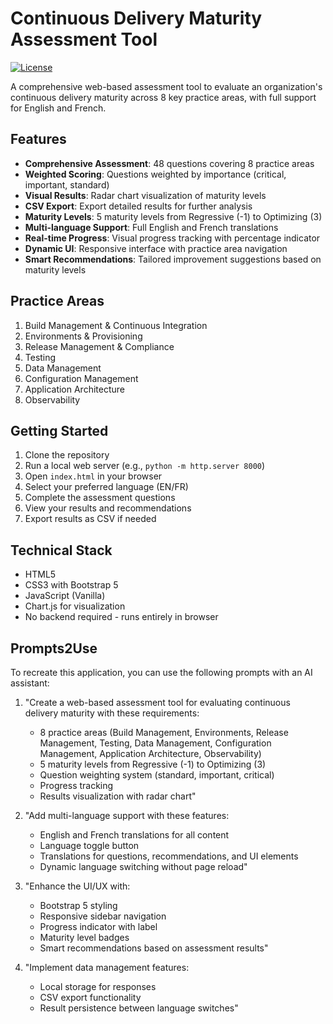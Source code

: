 # Continuous Delivery Maturity Assessment Tool

[![License](https://img.shields.io/badge/License-Apache%202.0-blue.svg)](https://opensource.org/licenses/Apache-2.0)

A comprehensive web-based assessment tool to evaluate an organization's continuous delivery maturity across 8 key practice areas, with full support for English and French.

## Features

- **Comprehensive Assessment**: 48 questions covering 8 practice areas
- **Weighted Scoring**: Questions weighted by importance (critical, important, standard)
- **Visual Results**: Radar chart visualization of maturity levels
- **CSV Export**: Export detailed results for further analysis
- **Maturity Levels**: 5 maturity levels from Regressive (-1) to Optimizing (3)
- **Multi-language Support**: Full English and French translations
- **Real-time Progress**: Visual progress tracking with percentage indicator
- **Dynamic UI**: Responsive interface with practice area navigation
- **Smart Recommendations**: Tailored improvement suggestions based on maturity levels

## Practice Areas

1. Build Management & Continuous Integration
2. Environments & Provisioning
3. Release Management & Compliance
4. Testing
5. Data Management
6. Configuration Management
7. Application Architecture
8. Observability

## Getting Started

1. Clone the repository
2. Run a local web server (e.g., `python -m http.server 8000`)
3. Open `index.html` in your browser
4. Select your preferred language (EN/FR)
5. Complete the assessment questions
6. View your results and recommendations
7. Export results as CSV if needed

## Technical Stack

- HTML5
- CSS3 with Bootstrap 5
- JavaScript (Vanilla)
- Chart.js for visualization
- No backend required - runs entirely in browser

## Prompts2Use

To recreate this application, you can use the following prompts with an AI assistant:

1. "Create a web-based assessment tool for evaluating continuous delivery maturity with these requirements:
   - 8 practice areas (Build Management, Environments, Release Management, Testing, Data Management, Configuration Management, Application Architecture, Observability)
   - 5 maturity levels from Regressive (-1) to Optimizing (3)
   - Question weighting system (standard, important, critical)
   - Progress tracking
   - Results visualization with radar chart"

2. "Add multi-language support with these features:
   - English and French translations for all content
   - Language toggle button
   - Translations for questions, recommendations, and UI elements
   - Dynamic language switching without page reload"

3. "Enhance the UI/UX with:
   - Bootstrap 5 styling
   - Responsive sidebar navigation
   - Progress indicator with label
   - Maturity level badges
   - Smart recommendations based on assessment results"

4. "Implement data management features:
   - Local storage for responses
   - CSV export functionality
   - Result persistence between language switches"
